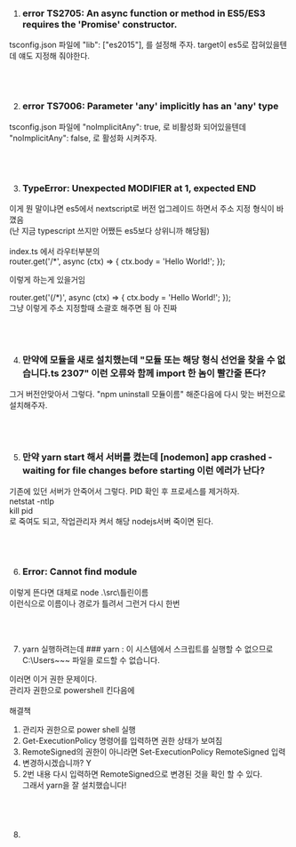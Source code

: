 
1. ### error TS2705: An async function or method in ES5/ES3 requires the 'Promise' constructor.
tsconfig.json 파일에  "lib": ["es2015"],  를 설정해 주자.
target이 es5로 잡혀있을텐데 얘도 지정해 줘야한다.

<br><br>

2. ### error TS7006: Parameter 'any' implicitly has an 'any' type
tsconfig.json 파일에 "noImplicitAny": true,  로 비활성화 되어있을텐데 "noImplicitAny": false,  로 활성화 시켜주자.

<br><br>

3. ### TypeError: Unexpected MODIFIER at 1, expected END
이게 뭔 말이냐면 es5에서 nextscript로 버전 업그레이드 하면서 주소 지정 형식이 바꼈음 <br>
(난 지금 typescript 쓰지만 어쨌든 es5보다 상위니까 해당됨)
<br><br>
index.ts 에서 라우터부분의 <br>
router.get('/*', async (ctx) => {
    ctx.body = 'Hello World!';
});
<br>

이렇게 하는게 있을거임

router.get('(/*)', async (ctx) => {
    ctx.body = 'Hello World!';
});
<br>
그냥 이렇게 주소 지정할때 소괄호 해주면 됨 아 진짜 

<br><br>

4. ### 만약에 모듈을 새로 설치했는데 "모듈 또는 해당 형식 선언을 찾을 수 없습니다.ts 2307" 이런 오류와 함께 import 한 놈이 빨간줄 뜬다?

그거 버전안맞아서 그렇다. "npm uninstall 모듈이름" 해준다음에 다시 맞는 버전으로 설치해주자.

<br><br>

5. ### 만약 yarn start 해서 서버를 켰는데 [nodemon] app crashed - waiting for file changes before starting 이런 에러가 난다?

기존에 있던 서버가 안죽어서 그렇다. PID 확인 후 프로세스를  제거하자. <br>
netstat -ntlp <br>
kill pid <br>
로 죽여도 되고, 작업관리자 켜서 해당 nodejs서버 죽이면 된다.

<br><br>

6. ### Error: Cannot find module

이렇게 뜬다면 대체로 node .\src\틀린이름 <br>
이런식으로 이름이나 경로가 틀려서 그런거 다시 한번 

<br><br>

7. yarn 실행하려는데 ### yarn : 이 시스템에서 스크립트를 실행할 수 없으므로  C:\Users~~~ 파일을 로드할 수 없습니다.

이러면 이거 권한 문제이다. <br>
관리자 권한으로 powershell 킨다음에 <br>
 <br>
해결책  <br>
1. 관리자 권한으로 power shell 실행  <br>
2. Get-ExecutionPolicy 명령어를 입력하면 권한 상태가 보여짐  <br>
3. RemoteSigned의 권한이 아니라면 Set-ExecutionPolicy RemoteSigned 입력  <br>
4. 변경하시겠습니까? Y  <br>
5. 2번 내용 다시 입력하면 RemoteSigned으로 변경된 것을 확인 할 수 있다.  <br>
그래서 yarn을 잘 설치했습니다!  <br>

 <br> <br>
 
 8. ### 
